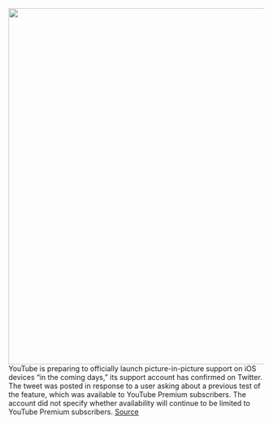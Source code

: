 <img src='https://cdn.vox-cdn.com/thumbor/HgyBOoqJ9AOU0vIv6yNsJTJ_y3U=/0x0:2040x1360/1200x800/filters:focal(857x517:1183x843)/cdn.vox-cdn.com/uploads/chorus_image/image/70734721/acastro_180403_1777_youtube_0002.0.jpg' width='700px' /><br/>
YouTube is preparing to officially launch picture-in-picture support on iOS devices “in the coming days,” its support account has confirmed on Twitter. The tweet was posted in response to a user asking about a previous test of the feature, which was available to YouTube Premium subscribers. The account did not specify whether availability will continue to be limited to YouTube Premium subscribers.
<a href='https://www.theverge.com/2022/4/11/23019960/youtube-premium-picture-in-picture-test-ended-april-8'> Source <a/>